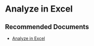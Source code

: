   <properties
	pageTitle="analyze in excel"
	description="analyze in excel"
	service="microsoft.PowerBIDedicated"
	resource="capacities"
	authors="pjfreitas"
	ms.author="pfreitas"	
	displayOrder="970"
	selfHelpType="generic"
	supportTopicIds="32628062"
	productPesIds="16334"
	cloudEnvironments="public, MoonCake, fairfax" 
	articleId="914e6d83-f461-78db-e296-ab9403dfdca6"
	ownershipId="ASEP_ContentService_Placeholder"
/>

# Analyze in Excel

## **Recommended Documents**

* [Analyze in Excel](https://docs.microsoft.com/power-bi/service-analyze-in-excel)
